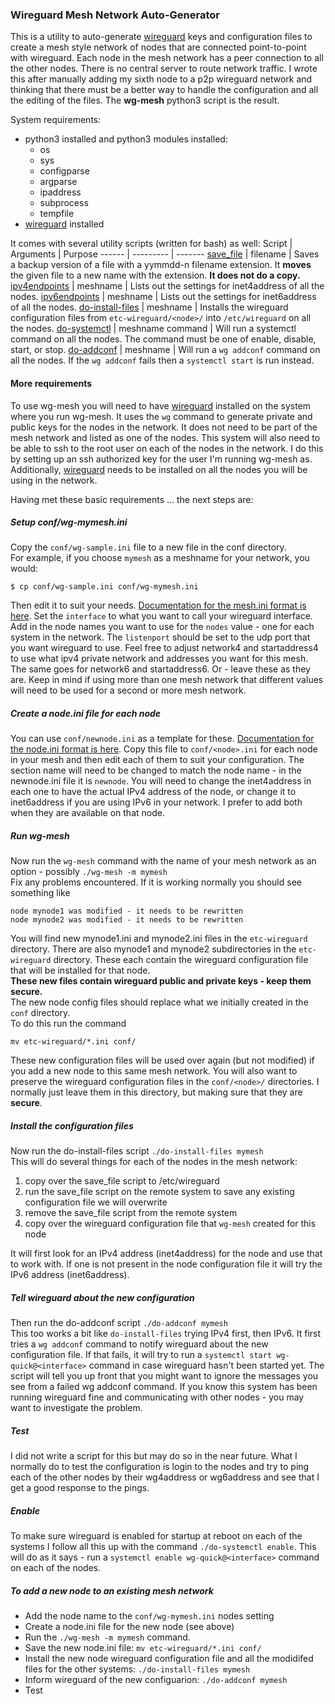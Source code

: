 ### Wireguard Mesh Network Auto-Generator

This is a utility to auto-generate [wireguard](https://www.wireguard.com/) keys and configuration files to create a
mesh style network of nodes that are connected point-to-point with wireguard.
Each node in the mesh network has a peer connection to all the other nodes.
There is no central server to route network traffic.
I wrote this after manually adding my sixth node to a p2p wireguard network and
thinking that there must be a better way to handle the configuration and all the editing of the files.
The **wg-mesh** python3 script is the result.

System requirements:
- python3 installed and python3 modules installed:
    - os
    - sys
    - configparse
    - argparse
    - ipaddress
    - subprocess
    - tempfile
- [wireguard](https://www.wireguard.com/) installed

It comes with several utility scripts (written for bash) as well:
Script | Arguments | Purpose
------ | --------- | -------
[save\_file](save_file) | filename | Saves a backup version of a file with a yymmdd-n filename extension.  It **moves** the given file to a new name with the extension.  **It does not do a copy.**
[ipv4endpoints](ipv4endpoints) | meshname | Lists out the settings for inet4address of all the nodes.
[ipv6endpoints](ipv6endpoints) | meshname | Lists out the settings for inet6address of all the nodes.
[do-install-files](do-install-files) | meshname | Installs the wireguard configuration files from `etc-wireguard/<node>/` into `/etc/wireguard` on all the nodes.
[do-systemctl](do-systemctl) | meshname command | Will run a systemctl command on all the nodes.  The command must be one of enable, disable, start, or stop.
[do-addconf](do-addconf) | meshname | Will run a `wg addconf` command on all the nodes.  If the `wg addconf` fails then a `systemctl start` is run instead.

#### More requirements
To use wg-mesh you will need to have [wireguard](https://www.wireguard.com/) installed on the system where you run wg-mesh.
It uses the `wg` command to generate private and public keys for the nodes in the network.
It does not need to be part of the mesh network and listed as one of the nodes.
This system will also need to be able to ssh to the root user on each of the nodes in the network.
I do this by setting up an ssh authorized key for the user I'm running wg-mesh as.
Additionally, [wireguard](https://www.wireguard.com/) needs to be installed on all the nodes you will be using in the network.

Having met these basic requirements ... the next steps are:
##### Setup conf/wg-mymesh.ini
Copy the `conf/wg-sample.ini` file to a new file in the conf
directory.<br>
For example, if you choose `mymesh` as a meshname for your network, you would:
```
$ cp conf/wg-sample.ini conf/wg-mymesh.ini
```
Then edit it to suit your needs.
[Documentation for the mesh.ini format is here](doc/wg-meshname.md).
Set the `interface` to what you want to call your wireguard interface.
Add in the node names you want to use for the `nodes` value - one for each system in the network.
The `listenport` should be set to the udp port that you want wireguard to use.
Feel free to adjust network4 and startaddress4 to use what ipv4 private network and addresses you want for this mesh.
The same goes for network6 and startaddress6.
Or - leave these as they are.
Keep in mind if using more than one mesh network that different values will need to be used for a second or
more mesh network.

##### Create a node.ini file for each node
You can use `conf/newnode.ini` as a template for these.
[Documentation for the node.ini format is here](doc/node.md).
Copy this file to `conf/<node>.ini` for each node in your mesh and then edit each of them to suit your configuration.
The section name will need to be changed to match the node name - in the newnode.ini file it is `newnode`.
You will need to change the inet4address in each one to have the actual IPv4 address of the node, or change it
to inet6address if you are using IPv6 in your network.
I prefer to add both when they are available on that node.

##### Run wg-mesh
Now run the `wg-mesh` command with the name of your mesh network as an option -
possibly `./wg-mesh -m mymesh`<br>
Fix any problems encountered.
If it is working normally you should see something like
```
node mynode1 was modified - it needs to be rewritten
node mynode2 was modified - it needs to be rewritten
```
You will find new mynode1.ini and mynode2.ini files in the `etc-wireguard` directory.
There are also mynode1 and mynode2 subdirectories in the `etc-wireguard` directory.
These each contain the wireguard configuration file that will be installed for that node.<br>
**These new files contain wireguard public and private keys - keep them secure.**<br>
The new node config files should replace what we initially created in the `conf` directory.<br>
To do this run the command
```
mv etc-wireguard/*.ini conf/
```
These new configuration files will be used over again (but not modified) if you add a new node to
this same mesh network.
You will also want to preserve the wireguard configuration files in the `conf/<node>/` directories.
I normally just leave them in this directory, but making sure that they are **secure**.

##### Install the configuration files
Now run the do-install-files script `./do-install-files mymesh`<br>
This will do several things for each of the nodes in the mesh network:
1. copy over the save\_file script to /etc/wireguard
1. run the save\_file script on the remote system to save any existing configuration file we will overwrite
1. remove the save\_file script from the remote system
1. copy over the wireguard configuration file that `wg-mesh` created for this node

It will first look for an IPv4 address (inet4address) for the node and use that to work with.
If one is not present in the node configuration file it will try the IPv6 address (inet6address).

##### Tell wireguard about the new configuration
Then run the do-addconf script `./do-addconf mymesh`<br>
This too works a bit like `do-install-files` trying IPv4 first, then IPv6.
It first tries a `wg addconf` command to notify wireguard about the new configuration file.
If that fails, it will try to run a `systemctl start wg-quick@<interface>` command in case wireguard
hasn't been started yet.
The script will tell you up front that you might want to ignore the messages you see from
a failed wg addconf command.  If you know this system has been running wireguard fine and communicating
with other nodes - you may want to investigate the problem.

##### Test
I did not write a script for this but may do so in the near future.
What I normally do to test the configuration is login to the nodes and try to ping each of the
other nodes by their wg4address or wg6address and see that I get a good response to the pings.

##### Enable
To make sure wireguard is enabled for startup at reboot on each of the systems I follow all
this up with the command `./do-systemctl enable`.
This will do as it says - run a `systemctl enable wg-quick@<interface>` command on each of the nodes.

##### To add a new node to an existing mesh network
- Add the node name to the `conf/wg-mymesh.ini` nodes setting
- Create a node.ini file for the new node (see above)
- Run the `./wg-mesh -m mymesh` command.
- Save the new node.ini file: `mv etc-wireguard/*.ini conf/`
- Install the new node wireguard configuration file and all the modidifed files for the other systems: `./do-install-files mymesh`
- Inform wireguard of the new configuarion: `./do-addconf mymesh`
- Test
